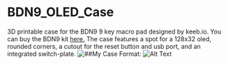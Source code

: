 # BDN9_OLED_Case
3D printable case for the BDN9 9 key macro pad designed by keeb.io. 
You can buy the BDN9 kit [here.](https://keeb.io/collections/frontpage/products/bdn9-3x3-9-key-macropad-rotary-encoder-support)
The case features a spot for a 128x32 oled, rounded corners, a cutout for the reset button and usb port, and an integrated switch-plate. 
![##My Case](https://lh3.googleusercontent.com/l5wloB6IOBGa0hYpxgkfJaJd8SIROpgl0-IGR5Aj4EDtmdZh59YY4OhaBo3ZjwK4kivc6kCrcMTcWGdh8RGE8Y82gN052hA_npvki_b32iriLYJCnKaM-hWwBC7FTl1YzOssSj7FvYdnQVSrXQfIVYw7vcbcvMoWgFX75pP5r7V_GaK7YJi9JLdkXZBzT7UGL02bn2i78W2_RaVtuIPvmbVY7h_j_afcpxdAxePmRkggB4kvGwhhsuq5cJnLEc9jezuAVBKIsxpjYaxSG2TAXB_6GcLhq9NhVD10NfCVqTMGnODJffr44PTMUh4VgqUJA4S7QbDnQ-cmADTD08xbUiaeqla_h377-Kw66YYetEqc0LUyIP_QohuEx0i4JBbDshPI3yPTV-bPKpvvCsWg07ng9Ip13nyq5MAWifd3ITG5-xzVsq4cMs_0QayP4JtMk3EvHcDknwKZcYdaEZSHVn2NgmpepebQKUkepnFSIqt0UECcumn8f5uMVDC1PX29aRmFRSMH4Xlyjnn-9tekZOL2lIOVexJXnbzeSbLRIRCyjzY4UfinGjbGEycNcpywpIavuox6qDgGncVGMAkxxl28CbwlKgnrBSl8aNb9P31vM5ogBRGokeMgXGYoaHlW5kDDiE81Jd8552GTDPweiJovrcnrpqmARGpl_sJSQ97vCmnu1jSg3hipE3SBTQ=w1463-h975-no?authuser=0)
Format: ![Alt Text](url)

